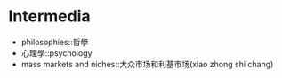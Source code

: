 # Intermedia

 - philosophies::哲學
 - 心理學::psychology
 - mass markets and niches::大众市场和利基市场(xiao zhong shi chang)